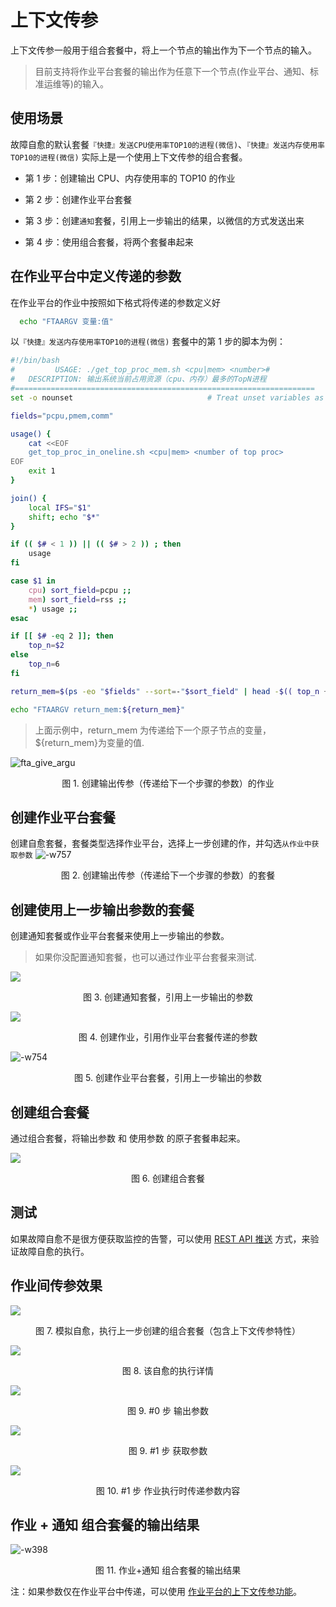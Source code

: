 # 上下文传参

上下文传参一般用于组合套餐中，将上一个节点的输出作为下一个节点的输入。

> 目前支持将作业平台套餐的输出作为任意下一个节点(作业平台、通知、标准运维等)的输入。

## 使用场景
故障自愈的默认套餐`『快捷』发送CPU使用率TOP10的进程(微信)`、`『快捷』发送内存使用率TOP10的进程(微信)` 实际上是一个使用上下文传参的组合套餐。

- 第 1 步：创建输出 CPU、内存使用率的 TOP10 的作业

- 第 2 步：创建作业平台套餐

- 第 3 步：创建`通知`套餐，引用上一步输出的结果，以微信的方式发送出来

- 第 4 步：使用组合套餐，将两个套餐串起来

## 在作业平台中定义传递的参数

在作业平台的作业中按照如下格式将传递的参数定义好

```bash
  echo "FTAARGV 变量:值"
```

以`『快捷』发送内存使用率TOP10的进程(微信)` 套餐中的第 1 步的脚本为例：

```bash
#!/bin/bash
#         USAGE: ./get_top_proc_mem.sh <cpu|mem> <number>#
#   DESCRIPTION: 输出系统当前占用资源（cpu、内存）最多的TopN进程
#===================================================================
set -o nounset                              # Treat unset variables as an error

fields="pcpu,pmem,comm"

usage() {
    cat <<EOF
    get_top_proc_in_oneline.sh <cpu|mem> <number of top proc>
EOF
    exit 1
}

join() {
    local IFS="$1"
    shift; echo "$*"
}

if (( $# < 1 )) || (( $# > 2 )) ; then
    usage
fi

case $1 in
    cpu) sort_field=pcpu ;;
    mem) sort_field=rss ;;
    *) usage ;;
esac

if [[ $# -eq 2 ]]; then
    top_n=$2
else
    top_n=6
fi

return_mem=$(ps -eo "$fields" --sort=-"$sort_field" | head -$(( top_n + 1 )) | awk 'NR==1 { gsub(/%/,"") } {printf "%s\\n", $0 }')

echo "FTAARGV return_mem:${return_mem}"
```

> 上面示例中，return_mem 为传递给下一个原子节点的变量，${return_mem}为变量的值.

![fta_give_argu](media/fta_give_argu.png)
<center>图 1. 创建输出传参（传递给下一个步骤的参数）的作业</center>

## 创建作业平台套餐

创建自愈套餐，套餐类型选择作业平台，选择上一步创建的作，并勾选`从作业中获取参数`
![-w757](media/15361165262752.jpg)
<center>图 2. 创建输出传参（传递给下一个步骤的参数）的套餐</center>

## 创建使用上一步输出参数的套餐

创建通知套餐或作业平台套餐来使用上一步输出的参数。

> 如果你没配置通知套餐，也可以通过作业平台套餐来测试.

![](media/15361169576206.jpg)
<center>图 3. 创建通知套餐，引用上一步输出的参数</center>

![](media/15361180934431.jpg)
<center>图 4. 创建作业，引用作业平台套餐传递的参数</center>

![-w754](media/15361168485235.jpg)
<center>图 5. 创建作业平台套餐，引用上一步输出的参数</center>

## 创建组合套餐

通过组合套餐，将输出参数 和 使用参数 的原子套餐串起来。

![](media/15361170784129.jpg)
<center>图 6. 创建组合套餐</center>

## 测试

如果故障自愈不是很方便获取监控的告警，可以使用 [REST API 推送](5.1/FTA/Getting_Started/REST_API_PUSH_Alarm_processing_automation.md) 方式，来验证故障自愈的执行。

## 作业间传参效果

![](media/15361183999000.jpg)
<center>图 7. 模拟自愈，执行上一步创建的组合套餐（包含上下文传参特性）</center>

![](media/15361183753395.jpg)
<center>图 8. 该自愈的执行详情</center>

![](media/15361184242911.jpg)
<center>图 9. #0 步 输出参数</center>

![](media/15361186282518.jpg)
<center>图 9. #1 步 获取参数</center>

![](media/15361187273160.jpg)
<center>图 10. #1 步 作业执行时传递参数内容</center>

## 作业 + 通知 组合套餐的输出结果
![-w398](media/15361193219458.jpg)
<center>图 11. 作业+通知 组合套餐的输出结果</center>


注：如果参数仅在作业平台中传递，可以使用 [作业平台的上下文传参功能](5.1/作业平台/快速入门/创建一个作业任务.md)。
